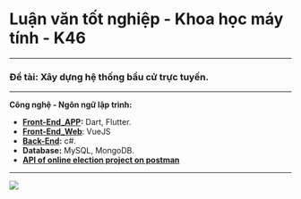 # **Luận văn tốt nghiệp - Khoa học máy tính - K46**
---
### **Đề tài:** Xây dựng hệ thống bầu cử trực tuyến.
---
**Công nghệ - Ngôn ngữ lập trình:**
- **[Front-End_APP](https://github.com/GiaBao0510/HeThongBauCuTrucTuyen_FrontEndApp):** Dart, Flutter.
- **[Front-End_Web](https://github.com/GiaBao0510/HeThongBauCuTrucTuyen_FrontEndWebsite)**: VueJS
- **[Back-End](https://github.com/GiaBao0510/HeThongBauCuTrucTuyen_BackEnd):** c#.
- **Database:** MySQL, MongoDB.
- **[API of online election project on postman](https://api.postman.com/collections/32687281-4d01ea3c-47fd-456f-b1cc-907e168107ea?access_key=PMAT-01J9DFM0ZR84CBAHA0BPAC3WQH)**
---
![](https://media1.tenor.com/m/2yyuDK4VrukAAAAC/vote-we-the-people.gif)
